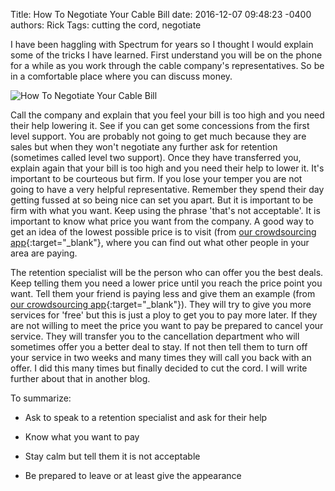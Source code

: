 Title: How To Negotiate Your Cable Bill
date: 2016-12-07 09:48:23 -0400
authors: Rick
Tags: cutting the cord, negotiate

I have been haggling with Spectrum for years so I thought I would explain some of the tricks I have learned. First understand you will be on the phone for a while as you work through the cable company's representatives. So be in a comfortable place where you can discuss money. 
<!-- PELICAN_END_SUMMARY -->

<img src="../../images/blog/how-to-negotiate-your-cable-bill/contract-2098011_1280_350.jpg" alt="How To Negotiate Your Cable Bill" class="image-responsive image-center" markdown=1>

Call the company and explain that you feel your bill is too high and you need their help lowering it. See if you can get some concessions from the first level support. You are probably not going to get much because they are sales but when they won't negotiate any further ask for retention (sometimes called level two support). Once they have transferred you, explain again that your bill is too high and you need their help to lower it. It's important to be courteous but firm. If you lose your temper you are not going to have a very helpful representative. Remember they spend their day getting fussed at so being nice can set you apart.  But it is important to be firm with what you want. Keep using the phrase 'that's not acceptable'. It is important to know what price you want from the company. A good way to get an idea of the lowest possible price is to visit (from [our crowdsourcing app](/about){:target="_blank"}, where you can find out what other people in your area are paying. 

The retention specialist will be the person who can offer you the best deals. Keep telling them you need a lower price until you reach the price point you want. Tell them your friend is paying less and give them an example (from [our crowdsourcing app](/about){:target="_blank"}). They will try to give you more services for 'free' but this is just a ploy to get you to pay more later. If they are not willing to meet the price you want to pay be prepared to cancel your service. They will transfer you to the cancellation department who will sometimes offer you a better deal to stay. If not then tell them to turn off your service in two weeks and many times they will call you back with an offer. I did this many times but finally decided to cut the cord. I will write further about that in another blog.

To summarize:

* Ask to speak to a retention specialist and ask for their help

* Know what you want to pay

* Stay calm but tell them it is not acceptable

* Be prepared to leave or at least give the appearance